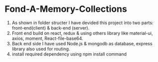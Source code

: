 # Fond-A-Memory-Collections
1. As shown in folder structer I have devided this project into two parts: front-end(client) & back-end (server).
2. Front end build on react, redux & using others library like material-ui, axios, moment, React-file-base64.
3. Back end side I have used Node.js & mongodb as database, express library also used for routing.
4. install required dependency using npm install command
